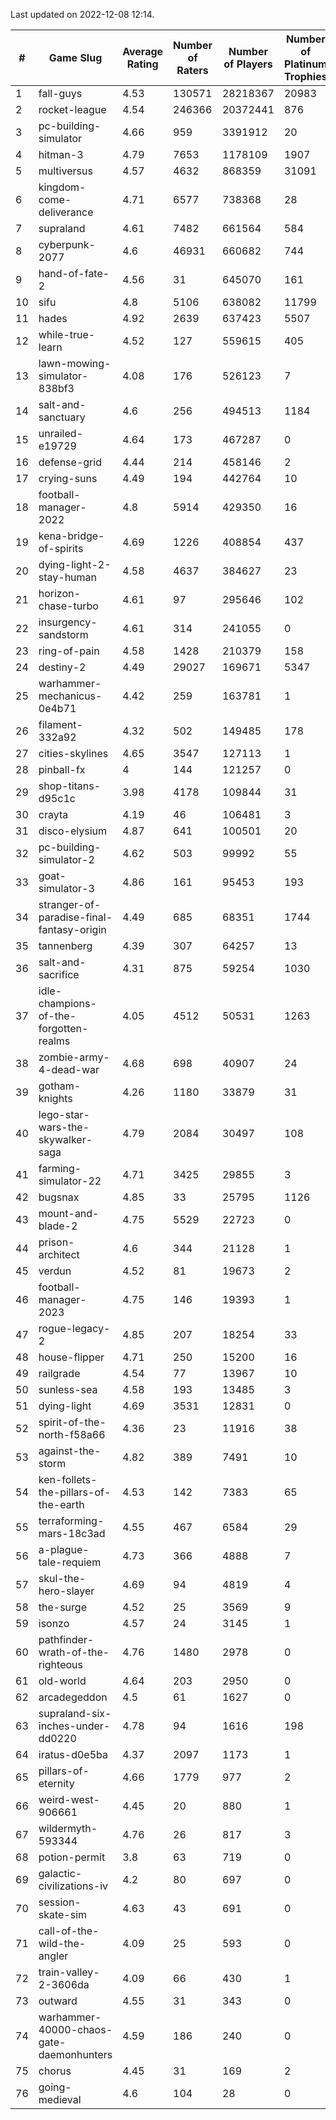 Last updated on 2022-12-08 12:14.


|#|Game Slug|Average Rating|Number of Raters|Number of Players|Number of Platinum Trophies|Max Rarity (%)|
|---|---|---|---|---|---|---|
|1|fall-guys|4.53|130571|28218367|20983|5|
|2|rocket-league|4.54|246366|20372441|876|76|
|3|pc-building-simulator|4.66|959|3391912|20|48|
|4|hitman-3|4.79|7653|1178109|1907|48|
|5|multiversus|4.57|4632|868359|31091|77|
|6|kingdom-come-deliverance|4.71|6577|738368|28|30|
|7|supraland|4.61|7482|661564|584|99|
|8|cyberpunk-2077|4.6|46931|660682|744|62|
|9|hand-of-fate-2|4.56|31|645070|161|72|
|10|sifu|4.8|5106|638082|11799|96|
|11|hades|4.92|2639|637423|5507|89|
|12|while-true-learn|4.52|127|559615|405|93|
|13|lawn-mowing-simulator-838bf3|4.08|176|526123|7|87|
|14|salt-and-sanctuary|4.6|256|494513|1184|83|
|15|unrailed-e19729|4.64|173|467287|0|5|
|16|defense-grid|4.44|214|458146|2|80|
|17|crying-suns|4.49|194|442764|10|65|
|18|football-manager-2022|4.8|5914|429350|16|49|
|19|kena-bridge-of-spirits|4.69|1226|408854|437|94|
|20|dying-light-2-stay-human|4.58|4637|384627|23|1|
|21|horizon-chase-turbo|4.61|97|295646|102|84|
|22|insurgency-sandstorm|4.61|314|241055|0|6|
|23|ring-of-pain|4.58|1428|210379|158|96|
|24|destiny-2|4.49|29027|169671|5347|95|
|25|warhammer-mechanicus-0e4b71|4.42|259|163781|1|24|
|26|filament-332a92|4.32|502|149485|178|93|
|27|cities-skylines|4.65|3547|127113|1|73|
|28|pinball-fx|4|144|121257|0|86|
|29|shop-titans-d95c1c|3.98|4178|109844|31|98|
|30|crayta|4.19|46|106481|3|23|
|31|disco-elysium|4.87|641|100501|20|28|
|32|pc-building-simulator-2|4.62|503|99992|55|75|
|33|goat-simulator-3|4.86|161|95453|193|91|
|34|stranger-of-paradise-final-fantasy-origin|4.49|685|68351|1744|98|
|35|tannenberg|4.39|307|64257|13|86|
|36|salt-and-sacrifice|4.31|875|59254|1030|91|
|37|idle-champions-of-the-forgotten-realms|4.05|4512|50531|1263|5|
|38|zombie-army-4-dead-war|4.68|698|40907|24|67|
|39|gotham-knights|4.26|1180|33879|31|2|
|40|lego-star-wars-the-skywalker-saga|4.79|2084|30497|108|98|
|41|farming-simulator-22|4.71|3425|29855|3|79|
|42|bugsnax|4.85|33|25795|1126|97|
|43|mount-and-blade-2|4.75|5529|22723|0|11|
|44|prison-architect|4.6|344|21128|1|34|
|45|verdun|4.52|81|19673|2|74|
|46|football-manager-2023|4.75|146|19393|1|80|
|47|rogue-legacy-2|4.85|207|18254|33|1|
|48|house-flipper|4.71|250|15200|16|93|
|49|railgrade|4.54|77|13967|10|98|
|50|sunless-sea|4.58|193|13485|3|37|
|51|dying-light|4.69|3531|12831|0|97|
|52|spirit-of-the-north-f58a66|4.36|23|11916|38|62|
|53|against-the-storm|4.82|389|7491|10|31|
|54|ken-follets-the-pillars-of-the-earth|4.53|142|7383|65|48|
|55|terraforming-mars-18c3ad|4.55|467|6584|29|59|
|56|a-plague-tale-requiem|4.73|366|4888|7|92|
|57|skul-the-hero-slayer|4.69|94|4819|4|96|
|58|the-surge|4.52|25|3569|9|94|
|59|isonzo|4.57|24|3145|1|60|
|60|pathfinder-wrath-of-the-righteous|4.76|1480|2978|0|44|
|61|old-world|4.64|203|2950|0|85|
|62|arcadegeddon|4.5|61|1627|0|93|
|63|supraland-six-inches-under-dd0220|4.78|94|1616|198|99|
|64|iratus-d0e5ba|4.37|2097|1173|1|87|
|65|pillars-of-eternity|4.66|1779|977|2|80|
|66|weird-west-906661|4.45|20|880|1|82|
|67|wildermyth-593344|4.76|26|817|3|6|
|68|potion-permit|3.8|63|719|0|97|
|69|galactic-civilizations-iv|4.2|80|697|0|86|
|70|session-skate-sim|4.63|43|691|0|27|
|71|call-of-the-wild-the-angler|4.09|25|593|0|89|
|72|train-valley-2-3606da|4.09|66|430|1|89|
|73|outward|4.55|31|343|0|77|
|74|warhammer-40000-chaos-gate-daemonhunters|4.59|186|240|0|94|
|75|chorus|4.45|31|169|2|86|
|76|going-medieval|4.6|104|28|0|82|
